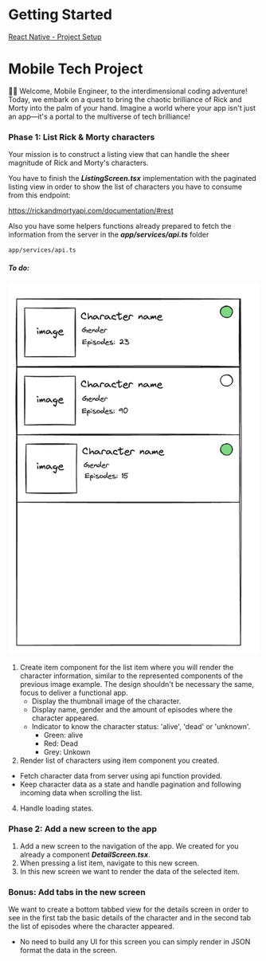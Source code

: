 # Getting Started

[React Native - Project Setup](RN_README.ms)

# Mobile Tech Project

🚀📱 Welcome, Mobile Engineer, to the interdimensional coding adventure! Today, we embark on a quest to bring the chaotic brilliance of Rick and Morty into the palm of your hand. Imagine a world where your app isn't just an app—it's a portal to the multiverse of tech brilliance!

### Phase 1: List Rick & Morty characters

Your mission is to construct a listing view that can handle the sheer magnitude of Rick and Morty's characters.

You have to finish the **_ListingScreen.tsx_** implementation with the paginated listing view in order to show the list of characters you have to consume from this endpoint:

https://rickandmortyapi.com/documentation/#rest

Also you have some helpers functions already prepared to fetch the information from the server in the **_app/services/api.ts_** folder

```
app/services/api.ts
```

##### To do:

![Example](demo.png)

1. Create item component for the list item where you will render the character information, similar to the represented components of the previous image example. The design shouldn't be necessary the same, focus to deliver a functional app.
   - Display the thumbnail image of the character.
   - Display name, gender and the amount of episodes where the character appeared.
   - Indicator to know the character status: 'alive', 'dead' or 'unknown'.
     - Green: alive
     - Red: Dead
     - Grey: Unkown
2. Render list of characters using item component you created.

- Fetch character data from server using api function provided.
- Keep character data as a state and handle pagination and following incoming data when scrolling the list.

4. Handle loading states.

### Phase 2: Add a new screen to the app

1. Add a new screen to the navigation of the app. We created for you already a component **_DetailScreen.tsx_**.
2. When pressing a list item, navigate to this new screen.
3. In this new screen we want to render the data of the selected item.

### Bonus: Add tabs in the new screen

We want to create a bottom tabbed view for the details screen in order to see in the first tab the basic details
of the character and in the second tab the list of episodes where the character appeared.

- No need to build any UI for this screen you can simply render in JSON format the data in the screen.
